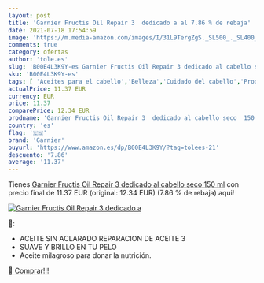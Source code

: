 ```yaml
---
layout: post
title: 'Garnier Fructis Oil Repair 3  dedicado a al 7.86 % de rebaja'
date: 2021-07-18 17:54:59
image: 'https://m.media-amazon.com/images/I/31L9TergZgS._SL500_._SL400_.jpg'
comments: true
category: ofertas
author: 'tole.es'
slug: 'B00E4L3K9Y-es Garnier Fructis Oil Repair 3 dedicado al cabello seco 150 ml'
sku: 'B00E4L3K9Y-es'
tags: [ 'Aceites para el cabello','Belleza','Cuidado del cabello','Productos para el cuidado del cabello','garnier', ]
actualPrice: 11.37 EUR
currency: EUR
price: 11.37
comparePrice: 12.34 EUR
prodname: 'Garnier Fructis Oil Repair 3  dedicado al cabello seco  150 ml'
country: 'es'
flag: '🇪🇸'
brand: 'Garnier'
buyurl: 'https://www.amazon.es/dp/B00E4L3K9Y/?tag=tolees-21'
descuento: '7.86'
average: '11.37'
---
```


Tienes [Garnier Fructis Oil Repair 3  dedicado al cabello seco  150 ml](https://www.amazon.es/dp/B00E4L3K9Y/?tag=tolees-21) con precio final de  11.37 EUR (original: 12.34 EUR) (7.86 %  de rebaja) aqui!

[![Garnier Fructis Oil Repair 3  dedicado a](https://m.media-amazon.com/images/I/31L9TergZgS._SL500_._SL400_.jpg)](https://www.amazon.es/dp/B00E4L3K9Y/?tag=tolees-21)

🔎:

- ACEITE SIN ACLARADO REPARACION DE ACEITE 3
- SUAVE Y BRILLO EN TU PELO
- Aceite milagroso para donar la nutrición.

[🛒 Comprar!!!](https://www.amazon.es/dp/B00E4L3K9Y/?tag=tolees-21)

